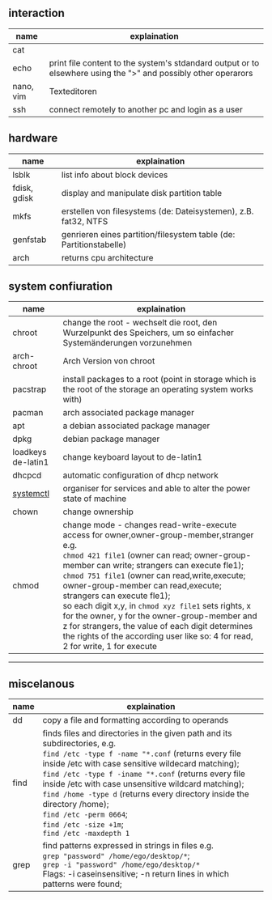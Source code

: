 ## interaction
|name|explaination|
|-|-|
|cat| |
|echo| print file content to the system's stdandard output or to elsewhere using the ">" and possibly other operarors|
|nano, vim |Texteditoren|
|ssh|connect remotely to another pc and login as a user|

## hardware
|name|explaination|
|-|-|
|lsblk| list info about block devices|
|fdisk, gdisk|display and manipulate disk partition table|
|mkfs | erstellen von filesystems (de: Dateisystemen), z.B. fat32, NTFS|
|genfstab | genrieren eines partition/filesystem table (de: Partitionstabelle)|
|arch|returns cpu architecture|

## system confiuration
|name|explaination|
|-|-|
|chroot| change the root - wechselt die root, den Wurzelpunkt des Speichers, um so einfacher Systemänderungen vorzunehmen|
|arch-chroot| Arch Version von chroot|
|pacstrap| install packages to a root (point in storage which is the root of the storage an operating system works with)|
|pacman| arch associated package manager|
|apt| a debian associated package manager|
|dpkg| debian package manager|
|loadkeys de-latin1| change keyboard layout to de-latin1
|dhcpcd| automatic configuration of dhcp network
|[systemctl](systemd\commands.md)| organiser for services and able to alter the power state of machine
|chown| change ownership
|chmod| change mode - changes read-write-execute access for owner,owner-group-member,stranger e.g.</br>`chmod 421 file1` (owner can read; owner-group-member can write; strangers can execute fle1);</br>`chmod 751 file1` (owner can read,write,execute; owner-group-member can read,execute; strangers can execute fle1);</br>so each digit x,y, in `chmod xyz file1` sets rights, x for the owner, y for the owner-group-member and z for strangers, the value of each digit determines the rights of the according user like so: 4 for read, 2 for write, 1 for execute 

---

miscelanous
---
|name|explaination|
|-|-|
| dd |copy a file and formatting according to operands|
| find | finds files and directories in the given path and its subdirectories, e.g.</br>`find /etc -type f -name "*.conf` (returns every file inside /etc with case sensitive wildecard matching);</br>`find /etc -type f -iname "*.conf` (returns every file inside /etc with case unsensitive wildcard matching);</br>`find /home -type d` (returns every directory inside the directory /home);</br>`find /etc -perm 0664`;</br> `find /etc -size +1m`;</br>`find /etc -maxdepth 1`|
| grep | find patterns expressed in strings in files e.g.</br>`grep "password" /home/ego/desktop/*`;</br>`grep -i "password" /home/ego/desktop/*`</br>Flags: -i caseinsensitive; -n return lines in which patterns were found;